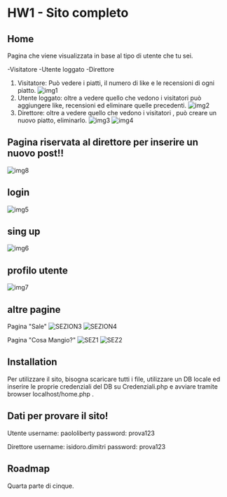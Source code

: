 # HW1 - Sito completo

## Home
Pagina che viene visualizzata in base al tipo di utente che tu sei.

-Visitatore
-Utente loggato
-Direttore

1) Visitatore: Può vedere i piatti, il numero di like e le recensioni di ogni piatto.
  ![img1](https://user-images.githubusercontent.com/79881013/119350220-59f54400-bc9f-11eb-90a4-d238da26f77e.PNG)
2) Utente loggato: oltre a vedere quello che vedono i visitatori può aggiungere like, recensioni ed eliminare quelle precedenti.
  ![img2](https://user-images.githubusercontent.com/79881013/119350474-ae002880-bc9f-11eb-8de5-d34063c107eb.PNG)
3) Direttore: oltre a vedere quello che vedono i visitatori , può creare un nuovo piatto, eliminarlo.
  ![img3](https://user-images.githubusercontent.com/79881013/119350886-223acc00-bca0-11eb-81ff-ab9a93a93f66.PNG)
  ![img4](https://user-images.githubusercontent.com/79881013/119350900-249d2600-bca0-11eb-9049-6cd13bbbb2fb.PNG)

## Pagina riservata al direttore per inserire un nuovo post!!
  ![img8](https://user-images.githubusercontent.com/79881013/119352168-a2adfc80-bca1-11eb-952d-ab3743dacd79.PNG)

## login

  ![img5](https://user-images.githubusercontent.com/79881013/119351341-aab96c80-bca0-11eb-8e9e-2651f7bc1cc9.PNG)



## sing up
  
  ![img6](https://user-images.githubusercontent.com/79881013/119351393-b5740180-bca0-11eb-8588-c6d39163b7bf.PNG)

## profilo utente

  ![img7](https://user-images.githubusercontent.com/79881013/119351525-da687480-bca0-11eb-957a-1eda9f867dca.PNG)

## altre pagine
Pagina "Sale"
![SEZION3](https://user-images.githubusercontent.com/79881013/116103775-33e48000-a6b0-11eb-814a-480a98a974fe.PNG)
![SEZION4](https://user-images.githubusercontent.com/79881013/116103833-3e9f1500-a6b0-11eb-9cff-1978e063a0fb.PNG)

Pagina "Cosa Mangio?"
![SEZ1](https://user-images.githubusercontent.com/79881013/116103956-5aa2b680-a6b0-11eb-9974-becd6d86e01b.PNG)
![SEZ2](https://user-images.githubusercontent.com/79881013/116103965-5c6c7a00-a6b0-11eb-8637-03a5a4a0b9f1.PNG)


## Installation

Per utilizzare il sito, bisogna scaricare tutti i file, utilizzare un DB locale ed inserire le proprie credenziali del DB su Credenziali.php e avviare tramite browser localhost/home.php .
## Dati per provare il sito!

Utente
username: paololiberty
password: prova123

Direttore
username: isidoro.dimitri
password: prova123

## Roadmap
Quarta parte di cinque.
